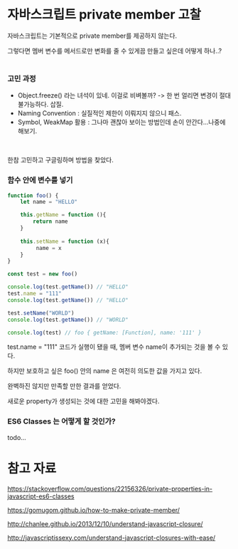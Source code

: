 # 자바스크립트 private member 고찰

자바스크립트는 기본적으로 private member를 제공하지 않는다.

그렇다면 멤버 변수를 메서드로만 변화를 줄 수 있게끔 만들고 싶은데 어떻게 하나..?
<br><br>


### 고민 과정
- Object.freeze() 라는 녀석이 있네. 이걸로 비벼볼까? -> 한 번 얼리면 변경이 절대 불가능하다. 삽질.
- Naming Convention :  실질적인 제한이 이뤄지지 않으니 패스.
- Symbol, WeakMap 활용 : 그나마 괜찮아 보이는 방법인데 손이 안간다...나중에 해보기.

<br>

한참 고민하고 구글링하며 방법을 찾았다.

### 함수 안에 변수를 넣기

```javascript
function foo() {
    let name = "HELLO"

    this.getName = function (){
        return name
    }
    
    this.setName = function (x){
         name = x
    }
}

const test = new foo()

console.log(test.getName()) // "HELLO"
test.name = "111"
console.log(test.getName()) // "HELLO"

test.setName("WORLD")
console.log(test.getName()) // "WORLD"

console.log(test) // foo { getName: [Function], name: '111' }
```

test.name = "111" 코드가 실행이 됐을 때, 멤버 변수 name이 추가되는 것을 볼 수 있다.

하지만 보호하고 싶은 foo() 안의 name 은 여전히 의도한 값을 가지고 있다.

완벽하진 않지만 만족할 만한 결과를 얻었다.

새로운 property가 생성되는 것에 대한 고민을 해봐야겠다.


### ES6 Classes 는 어떻게 할 것인가?

todo...






# 참고 자료
https://stackoverflow.com/questions/22156326/private-properties-in-javascript-es6-classes

https://gomugom.github.io/how-to-make-private-member/

http://chanlee.github.io/2013/12/10/understand-javascript-closure/

http://javascriptissexy.com/understand-javascript-closures-with-ease/
